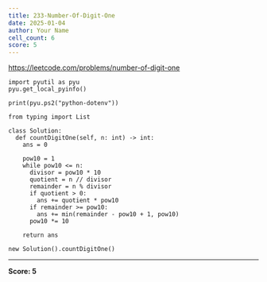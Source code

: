 ```yaml
---
title: 233-Number-Of-Digit-One
date: 2025-01-04
author: Your Name
cell_count: 6
score: 5
---
```


https://leetcode.com/problems/number-of-digit-one


```
import pyutil as pyu
pyu.get_local_pyinfo()
```


```
print(pyu.ps2("python-dotenv"))
```


```
from typing import List
```


```
class Solution:
  def countDigitOne(self, n: int) -> int:
    ans = 0

    pow10 = 1
    while pow10 <= n:
      divisor = pow10 * 10
      quotient = n // divisor
      remainder = n % divisor
      if quotient > 0:
        ans += quotient * pow10
      if remainder >= pow10:
        ans += min(remainder - pow10 + 1, pow10)
      pow10 *= 10

    return ans
```


```
new Solution().countDigitOne()
```


---
**Score: 5**